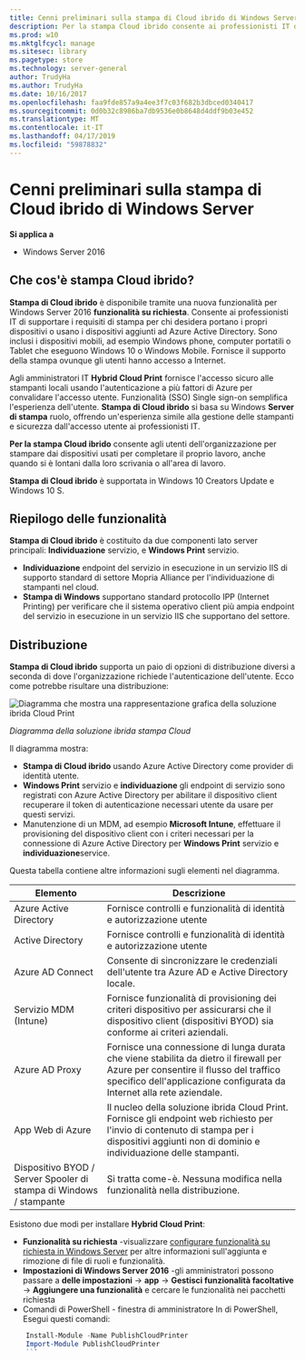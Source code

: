 ```yaml
---
title: Cenni preliminari sulla stampa di Cloud ibrido di Windows Server
description: Per la stampa Cloud ibrido consente ai professionisti IT di supportare i requisiti di stampa per BYOD o dominio dispositivi aggiunti all'identità.
ms.prod: w10
ms.mktglfcycl: manage
ms.sitesec: library
ms.pagetype: store
ms.technology: server-general
author: TrudyHa
ms.author: TrudyHa
ms.date: 10/16/2017
ms.openlocfilehash: faa9fde857a9a4ee3f7c03f682b3dbced0340417
ms.sourcegitcommit: 0d0b32c8986ba7db9536e0b8648d4ddf9b03e452
ms.translationtype: MT
ms.contentlocale: it-IT
ms.lasthandoff: 04/17/2019
ms.locfileid: "59878832"
---
```

# <a name="windows-server-hybrid-cloud-print-overview"></a>Cenni preliminari sulla stampa di Cloud ibrido di Windows Server

**Si applica a**
-   Windows Server 2016

## <a name="what-is-hybrid-cloud-print"></a>Che cos'è stampa Cloud ibrido?
**Stampa di Cloud ibrido** è disponibile tramite una nuova funzionalità per Windows Server 2016 **funzionalità su richiesta**. Consente ai professionisti IT di supportare i requisiti di stampa per chi desidera portano i propri dispositivi o usano i dispositivi aggiunti ad Azure Active Directory. Sono inclusi i dispositivi mobili, ad esempio Windows phone, computer portatili o Tablet che eseguono Windows 10 o Windows Mobile. Fornisce il supporto della stampa ovunque gli utenti hanno accesso a Internet.

Agli amministratori IT **Hybrid Cloud Print** fornisce l'accesso sicuro alle stampanti locali usando l'autenticazione a più fattori di Azure per convalidare l'accesso utente. Funzionalità (SSO) Single sign-on semplifica l'esperienza dell'utente. **Stampa di Cloud ibrido** si basa su Windows **Server di stampa** ruolo, offrendo un'esperienza simile alla gestione delle stampanti e sicurezza dall'accesso utente ai professionisti IT.

**Per la stampa Cloud ibrido** consente agli utenti dell'organizzazione per stampare dai dispositivi usati per completare il proprio lavoro, anche quando si è lontani dalla loro scrivania o all'area di lavoro.

**Stampa di Cloud ibrido** è supportata in Windows 10 Creators Update e Windows 10 S.
 
## <a name="feature-summary"></a>Riepilogo delle funzionalità
**Stampa di Cloud ibrido** è costituito da due componenti lato server principali: **Individuazione** servizio, e **Windows Print** servizio.
- **Individuazione** endpoint del servizio in esecuzione in un servizio IIS di supporto standard di settore Mopria Alliance per l'individuazione di stampanti nel cloud.
- **Stampa di Windows** supportano standard protocollo IPP (Internet Printing) per verificare che il sistema operativo client più ampia endpoint del servizio in esecuzione in un servizio IIS che supportano del settore.

## <a name="deployment"></a>Distribuzione
**Stampa di Cloud ibrido** supporta un paio di opzioni di distribuzione diversi a seconda di dove l'organizzazione richiede l'autenticazione dell'utente. Ecco come potrebbe risultare una distribuzione:

![Diagramma che mostra una rappresentazione grafica della soluzione ibrida Cloud Print](../media/hybrid-cloud-print/wshcp-deployment-options.png)

*Diagramma della soluzione ibrida stampa Cloud*

Il diagramma mostra:
- **Stampa di Cloud ibrido** usando Azure Active Directory come provider di identità utente. 
- **Windows Print** servizio e **individuazione** gli endpoint di servizio sono registrati con Azure Active Directory per abilitare il dispositivo client recuperare il token di autenticazione necessari utente da usare per questi servizi. 
- Manutenzione di un MDM, ad esempio **Microsoft Intune**, effettuare il provisioning del dispositivo client con i criteri necessari per la connessione di Azure Active Directory per **Windows Print** servizio e **individuazione**service.

Questa tabella contiene altre informazioni sugli elementi nel diagramma.  

| Elemento | Descrizione |
| ------- | ----------- |
| Azure Active Directory  | Fornisce controlli e funzionalità di identità e autorizzazione utente |
| Active Directory        | Fornisce controlli e funzionalità di identità e autorizzazione utente |
| Azure AD Connect  | Consente di sincronizzare le credenziali dell'utente tra Azure AD e Active Directory locale. |
| Servizio MDM (Intune) | Fornisce funzionalità di provisioning dei criteri dispositivo per assicurarsi che il dispositivo client (dispositivi BYOD) sia conforme ai criteri aziendali. |
| Azure AD Proxy | Fornisce una connessione di lunga durata che viene stabilita da dietro il firewall per Azure per consentire il flusso del traffico specifico dell'applicazione configurata da Internet alla rete aziendale. |
| App Web di Azure | Il nucleo della soluzione ibrida Cloud Print. Fornisce gli endpoint web richiesto per l'invio di contenuto di stampa per i dispositivi aggiunti non di dominio e individuazione delle stampanti. |
| Dispositivo BYOD / Server Spooler di stampa di Windows / stampante | Si tratta come-è. Nessuna modifica nella funzionalità nella distribuzione. |

Esistono due modi per installare **Hybrid Cloud Print**:
- **Funzionalità su richiesta** -visualizzare [configurare funzionalità su richiesta in Windows Server](https://docs.microsoft.com/windows-server/administration/server-manager/configure-features-on-demand-in-windows-server) per altre informazioni sull'aggiunta e rimozione di file di ruoli e funzionalità. 
- **Impostazioni di Windows Server 2016** -gli amministratori possono passare a **delle impostazioni** -> **app** -> **Gestisci funzionalità facoltative**  ->  **Aggiungere una funzionalità** e cercare le funzionalità nei pacchetti richiesta 
- Comandi di PowerShell - finestra di amministratore In di PowerShell, Esegui questi comandi:

```PowerShell
    Install-Module -Name PublishCloudPrinter
    Import-Module PublishCloudPrinter
    ```

